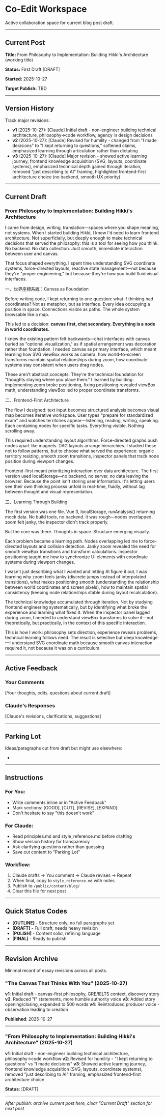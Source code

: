 # Co-Edit Workspace

Active collaboration space for current blog post draft.

---

## Current Post

**Title:** From Philosophy to Implementation: Building Hikki's Architecture (working title)

**Status:** First Draft [DRAFT]

**Started:** 2025-10-27

**Target Publish:** TBD

---

## Version History

Track major revisions:

- **v1** (2025-10-27): [Claude] Initial draft - non-engineer building technical architecture, philosophy→code workflow, agency in design decisions
- **v2** (2025-10-27): [Claude] Revised for humility - changed from "I made decisions" to "I kept returning to questions," softened claims, emphasized learning through articulation rather than dictating
- **v3** (2025-10-27): [Claude] Major revision - showed active learning journey, frontend knowledge acquisition (SVG, layouts, coordinate systems), emphasized technical depth gained through iteration, removed "just describing to AI" framing, highlighted frontend-first architecture choice (no backend, smooth UX priority)

---

## Current Draft

### From Philosophy to Implementation: Building Hikki's Architecture

I came from design, writing, translation—spaces where you shape meaning, not systems. When I started building Hikki, I knew I'd need to learn frontend architecture. Not superficially, but deeply enough to make technical decisions that served the philosophy: this is a tool for seeing how you think. No backend. No data collection. Just smooth, immediate interaction between user and canvas.

That focus shaped everything. I spent time understanding SVG coordinate systems, force-directed layouts, reactive state management—not because they're "proper engineering," but because they're how you build fluid visual interfaces.

一、世界座標系統：Canvas as Foundation

Before writing code, I kept returning to one question: what if thinking had coordinates? Not as metaphor, but as interface. Every idea occupying a position in space. Connections visible as paths. The whole system browsable like a map.

This led to a decision: **canvas first, chat secondary. Everything is a node in world coordinates.**

I knew the existing pattern felt backwards—chat interfaces with canvas buried as "optional visualization," as if spatial arrangement was decoration rather than foundation. I needed canvas as primary interface, which meant learning how SVG viewBox works as camera, how world-to-screen transforms maintain spatial relationships during zoom, how coordinate systems stay consistent when users drag nodes.

These aren't abstract concepts. They're the technical foundation for "thoughts staying where you place them." I learned by building: implementing zoom broke positioning, fixing positioning revealed viewBox math, understanding viewBox led to proper coordinate transforms.

二、Frontend-First Architecture

The flow I designed: text input becomes structured analysis becomes visual map becomes iterative workspace. User types "prepare for standardized exam" and watches territories appear—listening, reading, writing, speaking. Each containing nodes for specific tasks. Everything visible. Nothing scrolling away.

This required understanding layout algorithms. Force-directed graphs push nodes apart like magnets. DAG layouts arrange hierarchies. I studied these not to follow patterns, but to choose what served the experience: organic territory resizing, smooth zoom transitions, inspector panels that track node position during viewport changes.

Frontend-first meant prioritizing interaction over data architecture. The first version used localStorage—no backend, no server, no data leaving the browser. Because the point isn't storing user information. It's letting users see their own thinking process unfold in real-time, fluidly, without lag between thought and visual representation.

三、Learning Through Building

The first version was one file. Vue 3, localStorage, runAnalysis() returning mock data. No build tools, no backend. It was rough—nodes overlapped, zoom felt janky, the inspector didn't track properly.

But the core was there. Thoughts in space. Structure emerging visually.

Each problem became a learning path. Nodes overlapping led me to force-directed layouts and collision detection. Janky zoom revealed the need for smooth viewBox transitions and transform calculations. Inspector positioning taught me how to synchronize UI elements with coordinate systems during viewport changes.

I wasn't just describing what I wanted and letting AI figure it out. I was learning why zoom feels janky (discrete jumps instead of interpolated transitions), what makes positioning smooth (understanding the relationship between world coordinates and screen pixels), how to maintain spatial consistency (keeping node relationships stable during layout recalculation).

The technical knowledge accumulated through iteration. Not by studying frontend engineering systematically, but by identifying what broke the experience and learning what fixed it. When the inspector panel lagged during zoom, I needed to understand viewBox transforms to solve it—not theoretically, but practically, in the context of this specific interaction.

This is how I work: philosophy sets direction, experience reveals problems, technical learning follows need. The result is selective but deep knowledge—I understand SVG coordinate math because smooth canvas interaction required it, not because it was on a curriculum.

---

## Active Feedback

### Your Comments

[Your thoughts, edits, questions about current draft]

### Claude's Responses

[Claude's revisions, clarifications, suggestions]

---

## Parking Lot

Ideas/paragraphs cut from draft but might use elsewhere:

-

---

## Instructions

### For You:
- Write comments inline or in "Active Feedback"
- Mark sections: [GOOD], [CUT], [REVISE], [EXPAND]
- Don't hesitate to say "this doesn't work"

### For Claude:
- Read principles.md and style_reference.md before drafting
- Show version history for transparency
- Ask clarifying questions rather than guessing
- Save cut content to "Parking Lot"

### Workflow:
1. Claude drafts → You comment → Claude revises → Repeat
2. When final, copy to `style_reference.md` with notes
3. Publish to `/public/content/blog/`
4. Clear this file for next post

---

## Quick Status Codes

- **[OUTLINE]** - Structure only, no full paragraphs yet
- **[DRAFT]** - Full draft, needs heavy revision
- **[POLISH]** - Content solid, refining language
- **[FINAL]** - Ready to publish

---

## Revision Archive

Minimal record of essay revisions across all posts.

### "The Canvas That Thinks With You" (2025-10-27)

**v1**: Initial draft - canvas-first philosophy, GRE/IELTS context, discovery story
**v2**: Reduced "I" statements, more humble authority voice
**v3**: Added story opening/closing, expanded to 500 words
**v4**: Reintroduced producer voice - observation leading to creation

**Published**: 2025-10-27

---

### "From Philosophy to Implementation: Building Hikki's Architecture" (2025-10-27)

**v1**: Initial draft - non-engineer building technical architecture, philosophy→code workflow
**v2**: Revised for humility - "I kept returning to questions" vs "I made decisions"
**v3**: Showed active learning journey, frontend knowledge acquisition (SVG, layouts, coordinate systems), removed "just describing to AI" framing, emphasized frontend-first architecture choice

**Status**: [DRAFT]

---

*After publish: archive current post here, clear "Current Draft" section for next post*
